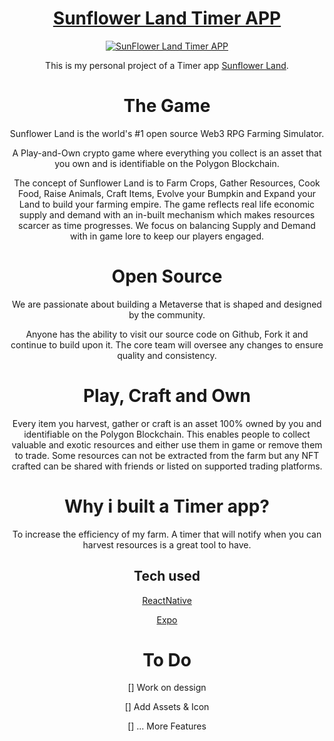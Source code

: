 <div align="center">

# [Sunflower Land Timer APP](https://sunflower-land.com/index.html)

<a href="https://sunflower-land.com/index.html"><img src="https://1060363975-files.gitbook.io/~/files/v0/b/gitbook-x-prod.appspot.com/o/spaces%2FIWGEodCG0c07OUY9iW9t%2Fuploads%2FT5oPc1meUUDTmfZWFMJH%2FNew%20Project%20(11).jpg?alt=media&token=58b157e8-6ea0-48fe-a990-78f75ff2b9fc"  alt="SunFlower Land Timer APP"/></a>

This is my personal project of a Timer app [Sunflower Land](https://sunflower-land.com/index.html).

# The Game

Sunflower Land is the world's #1 open source Web3 RPG Farming Simulator.

A Play-and-Own crypto game where everything you collect is an asset that you own and is identifiable on the Polygon Blockchain.

The concept of Sunflower Land is to Farm Crops, Gather Resources, Cook Food, Raise Animals, Craft Items, Evolve your Bumpkin and Expand your Land to build your farming empire.
The game reflects real life economic supply and demand with an in-built mechanism which makes resources scarcer as time progresses. We focus on balancing Supply and Demand with in game lore to keep our players engaged.

# Open Source

We are passionate about building a Metaverse that is shaped and designed by the community.

Anyone has the ability to visit our source code on Github, Fork it and continue to build upon it. The core team will oversee any changes to ensure quality and consistency.

# Play, Craft and Own

Every item you harvest, gather or craft is an asset 100% owned by you and identifiable on the Polygon Blockchain. This enables people to collect valuable and exotic resources and either use them in game or remove them to trade. Some resources can not be extracted from the farm but any NFT crafted can be shared with friends or listed on supported trading platforms.

# Why i built a Timer app?

To increase the efficiency of my farm. A timer that will notify when you can harvest resources is a great tool to have.

## Tech used

[ReactNative](https://reactnative.dev/)

[Expo](https://expo.dev/)

# To Do

[] Work on dessign

[] Add Assets & Icon

[] ... More Features

</div>
